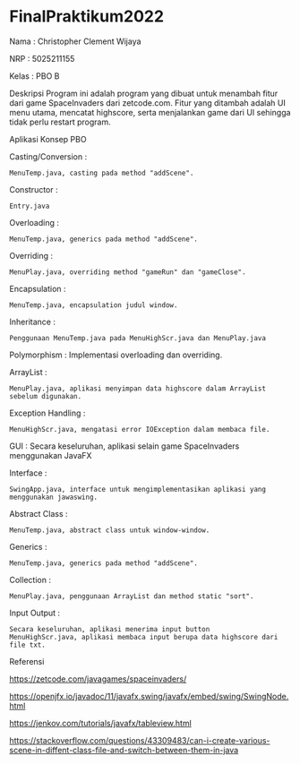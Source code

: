 # FinalPraktikum2022

Nama  : Christopher Clement Wijaya

NRP   : 5025211155

Kelas : PBO B


Deskripsi
  Program ini adalah program yang dibuat untuk menambah fitur dari game SpaceInvaders dari zetcode.com.
  Fitur yang ditambah adalah UI menu utama, mencatat highscore, serta menjalankan game dari UI sehingga tidak perlu restart program.
  
  
Aplikasi Konsep PBO

  Casting/Conversion :
  
    MenuTemp.java, casting pada method "addScene".
    
  Constructor :
  
    Entry.java
  
  Overloading :
  
    MenuTemp.java, generics pada method "addScene".
    
  Overriding :
  
    MenuPlay.java, overriding method "gameRun" dan "gameClose".
    
  Encapsulation :
  
    MenuTemp.java, encapsulation judul window.
    
  Inheritance :
  
    Penggunaan MenuTemp.java pada MenuHighScr.java dan MenuPlay.java
    
  Polymorphism : Implementasi overloading dan overriding.
  
  ArrayList :
  
    MenuPlay.java, aplikasi menyimpan data highscore dalam ArrayList sebelum digunakan.
    
  Exception Handling :
  
    MenuHighScr.java, mengatasi error IOException dalam membaca file.
    
  GUI : Secara keseluruhan, aplikasi selain game SpaceInvaders menggunakan JavaFX
  
  Interface :
  
    SwingApp.java, interface untuk mengimplementasikan aplikasi yang menggunakan jawaswing.
    
  Abstract Class :
  
    MenuTemp.java, abstract class untuk window-window.
    
  Generics :
  
    MenuTemp.java, generics pada method "addScene".
    
  Collection :
  
    MenuPlay.java, penggunaan ArrayList dan method static "sort".
  
  Input Output : 
  
    Secara keseluruhan, aplikasi menerima input button
    MenuHighScr.java, aplikasi membaca input berupa data highscore dari file txt.
  
  
Referensi

  https://zetcode.com/javagames/spaceinvaders/
  
  https://openjfx.io/javadoc/11/javafx.swing/javafx/embed/swing/SwingNode.html
  
  https://jenkov.com/tutorials/javafx/tableview.html
  
  https://stackoverflow.com/questions/43309483/can-i-create-various-scene-in-diffent-class-file-and-switch-between-them-in-java
